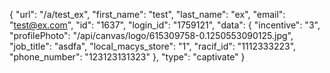 {
    "url": "\/a\/test_ex",
    "first_name": "test",
    "last_name": "ex",
    "email": "test@ex.com",
    "id": "1637",
    "login_id": "1759121",
    "data": {
        "incentive": "3",
        "profilePhoto": "\/api\/canvas\/logo\/615309758-0.1250553090125.jpg",
        "job_title": "asdfa",
        "local_macys_store": "1",
        "racif_id": "1112333223",
        "phone_number": "123123131323"
    },
    "type": "captivate"
}